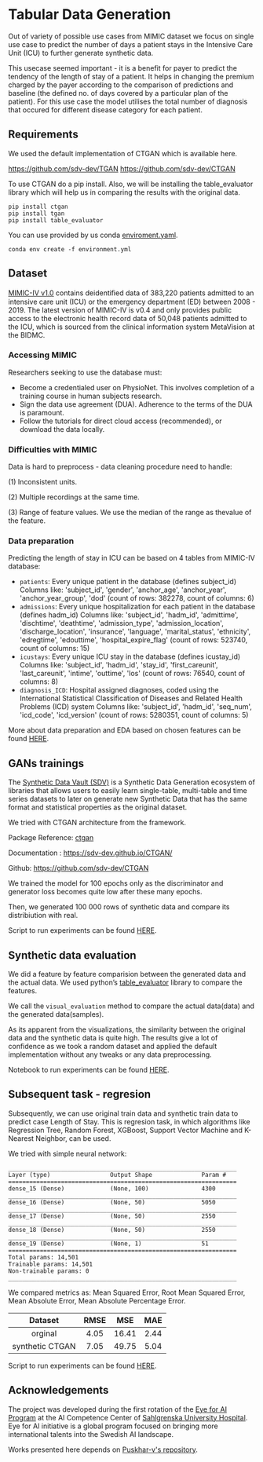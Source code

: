 # Tabular Data Generation

Out of variety of possible use cases from MIMIC dataset we focus on single use case to predict the number of days a patient stays in the Intensive Care Unit (ICU) to further generate synthetic data. 

This usecase seemed important - it is a benefit for payer to predict the tendency of the length of stay of a patient. It helps in changing the premium charged by the payer according to the comparison of predictions and baseline (the defined no. of days covered by a particular plan of the patient). For this use case the model utilises the total number of diagnosis that occured for different disease category for each patient.

## Requirements

We used the default implementation of CTGAN which is available here.

https://github.com/sdv-dev/TGAN https://github.com/sdv-dev/CTGAN

To use CTGAN do a pip install. Also, we will be installing the table_evaluator library which will help us in comparing the results with the original data.

```
pip install ctgan
pip install tgan
pip install table_evaluator
```

You can use provided by us conda [enviroment.yaml](./environment.yml).

```
conda env create -f environment.yml
```

## Dataset

[MIMIC-IV v1.0](https://physionet.org/content/mimiciv/1.0/) contains deidentiﬁed data of 383,220 patients admitted to an intensive care unit (ICU) or the emergency department (ED) between 2008 - 2019. The latest version of MIMIC-IV is v0.4 and only provides public access to the electronic health record data of 50,048 patients admitted to the ICU, which is sourced from the clinical information system MetaVision at the BIDMC. 

### Accessing MIMIC
Researchers seeking to use the database must:
- Become a credentialed user on PhysioNet. This involves completion of a training course in human subjects research.
- Sign the data use agreement (DUA). Adherence to the terms of the DUA is paramount.
- Follow the tutorials for direct cloud access (recommended), or download the data locally.

### Difficulties with MIMIC
Data is hard to preprocess - data cleaning procedure need to handle: 

(1) Inconsistent units. 

(2) Multiple recordings at the same time. 

(3) Range of feature values. We use the median of the range as thevalue of the feature.

### Data preparation

Predicting the length of stay in ICU can be based on 4 tables from MIMIC-IV database:

- `patients`: Every unique patient in the database (defines subject_id) Columns like: 'subject_id', 'gender', 'anchor_age', 'anchor_year', 'anchor_year_group', 'dod' (count of rows: 382278, count of columns: 6)
- `admissions`: Every unique hospitalization for each patient in the database (defines hadm_id) Columns like: 'subject_id', 'hadm_id', 'admittime', 'dischtime', 'deathtime', 'admission_type', 'admission_location', 'discharge_location', 'insurance', 'language', 'marital_status', 'ethnicity', 'edregtime', 'edouttime', 'hospital_expire_flag' (count of rows: 523740, count of columns: 15)
- `icustays`: Every unique ICU stay in the database (defines icustay_id) Columns like: 'subject_id', 'hadm_id', 'stay_id', 'first_careunit', 'last_careunit', 'intime', 'outtime', 'los' (count of rows: 76540, count of columns: 8)
- `diagnosis_ICD`: Hospital assigned diagnoses, coded using the International Statistical Classification of Diseases and Related Health Problems (ICD) system Columns like: 'subject_id', 'hadm_id', 'seq_num', 'icd_code', 'icd_version' (count of rows: 5280351, count of columns: 5)

More about data preparation and EDA based on chosen features can be found [HERE](./preprocessing/LOS-real-dataset-preparation.ipynb).

## GANs trainings

The [Synthetic Data Vault (SDV)](https://github.com/sdv-dev/SDV) is a Synthetic Data Generation ecosystem of libraries that allows users to easily learn single-table, multi-table and time series datasets to later on generate new Synthetic Data that has the same format and statistical properties as the original dataset.

We tried with CTGAN architecture from the framework.

Package Reference:  [ctgan](https://pypi.org/project/ctgan/)

Documentation : https://sdv-dev.github.io/CTGAN/

Github: https://github.com/sdv-dev/CTGAN

We trained the model for 100 epochs only as the discriminator and generator loss becomes quite low after these many epochs.

Then, we generated 100 000 rows of synthetic data and compare its distribiution with real.

Script to run experiments can be found [HERE](./train.py).

## Synthetic data evaluation

We did a feature by feature comparision between the generated data and the actual data. We used python’s [table_evaluator](https://pypi.org/project/table-evaluator/) library to compare the features.

We call the `visual_evaluation` method to compare the actual data(data) and the generated data(samples).

As its apparent from the visualizations, the similarity between the original data and the synthetic data is quite high. The results give a lot of confidence as we took a random dataset and applied the default implementation without any tweaks or any data preprocessing.

Notebook to run experiments can be found [HERE](./evaluation.ipynb).

## Subsequent task - regresion

Subsequently, we can use original train data and synthetic train data to predict case Length of Stay.
This is regresion task, in which algorithms like Regression Tree, Random Forest, XGBoost, Support Vector Machine and K-Nearest Neighbor, can be used.

We tried with simple neural network:

```
_________________________________________________________________
Layer (type)                 Output Shape              Param #   
=================================================================
dense_15 (Dense)             (None, 100)               4300      
_________________________________________________________________
dense_16 (Dense)             (None, 50)                5050      
_________________________________________________________________
dense_17 (Dense)             (None, 50)                2550      
_________________________________________________________________
dense_18 (Dense)             (None, 50)                2550      
_________________________________________________________________
dense_19 (Dense)             (None, 1)                 51        
=================================================================
Total params: 14,501
Trainable params: 14,501
Non-trainable params: 0
_________________________________________________________________
```

We compared metrics as: Mean Squared Error, Root Mean Squared Error, Mean Absolute Error, Mean Absolute Percentage Error.

|     Dataset     | RMSE |  MSE  |  MAE |
|:---------------:|:----:|:-----:|:----:|
| orginal         | 4.05 | 16.41 | 2.44 |
| synthetic CTGAN | 7.05 | 49.75 | 5.04 | 

Script to run experiments can be found [HERE](./nn.py).

## Acknowledgements

The project was developed during the first rotation of the [Eye for AI Program](https://www.ai.se/en/eyeforai) at the AI Competence Center of [Sahlgrenska University Hospital](https://www.sahlgrenska.se/en/). Eye for AI initiative is a global program focused on bringing more international talents into the Swedish AI landscape.

Works presented here depends on [Puskhar-v's repository](https://github.com/Pushkar-v/Generating-Synthetic-Data-using-GANs).
